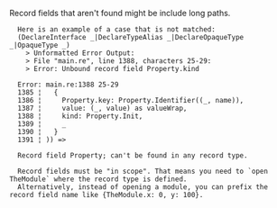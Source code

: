 Record fields that aren't found might be include long paths.

      Here is an example of a case that is not matched:
      (DeclareInterface _|DeclareTypeAlias _|DeclareOpaqueType _|OpaqueType _)
        > Unformatted Error Output:
        > File "main.re", line 1388, characters 25-29:
        > Error: Unbound record field Property.kind

      Error: main.re:1388 25-29
      1385 ¦   {
      1386 ¦     Property.key: Property.Identifier((_, name)),
      1387 ¦     value: (_, value) as valueWrap,
      1388 ¦     kind: Property.Init,
      1389 ¦     _
      1390 ¦   }
      1391 ¦ )) =>

      Record field Property; can't be found in any record type.

      Record fields must be "in scope". That means you need to `open TheModule` where the record type is defined.
      Alternatively, instead of opening a module, you can prefix the record field name like {TheModule.x: 0, y: 100}.
